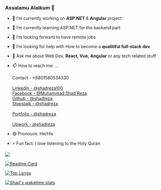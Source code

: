 ### Assalamu Alaikum 👋


- 🔭 I’m currently working on **ASP.NET** & **Angular** project
- 🌱 I’m currently learning ASP.NET for the backend part
- 👯 I’m looking forward to have remote jobs
- 🤔 I’m looking for help with How to become a **qualitiful full-stack dev**
- 💬 Ask me about Web Dev, **React, Vue, Angular** or any tech related stuff
- 📫 How to reach me: ... <br/>
            <br/>Contact - +8801580534330 <br/>
            <br/>[Linkedin - @shadreza100](https://www.linkedin.com/in/shadreza100/) <br/>
            [Facebook - @Muhammad Shad Reza](https://www.facebook.com/profile.php?id=100009732251679) <br/>
            [Github - @shadreza](https://github.com/shadreza) <br/>
            [Stopstalk - @shadreza](https://www.stopstalk.com/user/profile/shadreza) <br/>
            <br/>[Portfolio - @shadreza](https://shadreza-portfolio.web.app/) <br/>
            <br/>[Upwork - @shadreza](https://www.upwork.com/freelancers/~01623a467bb4b97e80) <br/>

- 😄 Pronouns: He/His
- ⚡ Fun fact: I love listening to the Holy Quran


<img src="https://github-readme-stats.vercel.app/api?username=shadreza&theme=vue-dark">

[![Readme Card](https://github-readme-stats.vercel.app/api/pin/?username=shadreza&repo=github-readme-stats)](https://github.com/shadreza/github-readme-stats)

[![Top Langs](https://github-readme-stats.vercel.app/api/top-langs/?username=shadreza)](https://github.com/shadreza/github-readme-stats)

[![Shad's wakatime stats](https://github-readme-stats.vercel.app/api/wakatime?username=shadreza)](https://github.com/shadreza/github-readme-stats)
